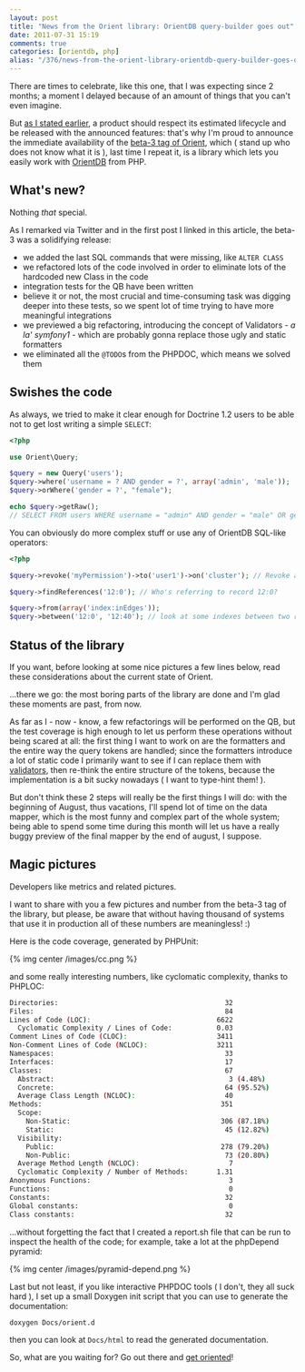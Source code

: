 ```yaml
---
layout: post
title: "News from the Orient library: OrientDB query-builder goes out"
date: 2011-07-31 15:19
comments: true
categories: [orientdb, php]
alias: "/376/news-from-the-orient-library-orientdb-query-builder-goes-out"
---
```


There are times to celebrate, like this one, that I was expecting since 2 months; a moment I delayed because of an amount of things that you can't even imagine.
<!-- more -->

But [as I stated earlier](http://www.odino.org/349/the-current-status-of-my-work-with-orientdb), a product should respect its estimated lifecycle and be released with the announced features: that's why I'm proud to announce the immediate availability of the [beta-3 tag of Orient](https://github.com/congow/Orient/tree/beta-3), which ( stand up who does not know what it is ), last time I repeat it, is a library which lets you easily work with [OrientDB](http://www.orientechnologies.com/) from PHP. 

## What's new?

Nothing *that* special.

As I remarked via Twitter and in the first post I linked in this article, the beta-3 was a solidifying release:

* we added the last SQL commands that were missing, like `ALTER CLASS`
* we refactored lots of the code involved in order to eliminate lots of the hardcoded new Class in the code
* integration tests for the QB have been written
* believe it or not, the most crucial and time-consuming task was digging deeper into these tests, so we spent lot of time trying to have more meaningful integrations
* we previewed a big refactoring, introducing the concept of Validators - *a la' symfony1* - which are probably gonna replace those ugly and static formatters
* we eliminated all the `@TODO`s from the PHPDOC, which means we solved them

## Swishes the code

As always, we tried to make it clear enough for Doctrine 1.2 users to be able not to get lost writing a simple `SELECT`:

``` php Creating a simple SQL query
<?php

use Orient\Query;

$query = new Query('users');
$query->where('username = ? AND gender = ?', array('admin', 'male'));
$query->orWhere('gender = ?', "female");

echo $query->getRaw(); 
// SELECT FROM users WHERE username = "admin" AND gender = "male" OR gender = "female"
```

You can obviously do more complex stuff or use any of OrientDB SQL-like operators:

``` php More examples of SQL queries and operators
<?php

$query->revoke('myPermission')->to('user1')->on('cluster'); // Revoke access to a user

$query->findReferences('12:0'); // Who's referring to record 12:0?

$query->from(array('index:inEdges'));
$query->between('12:0', '12:40'); // look at some indexes between two ranges
``` 

## Status of the library

If you want, before looking at some nice pictures a few lines below, read these considerations about the current state of Orient.

...there we go: the most boring parts of the library are done and I'm glad these moments are past, from now.

As far as I - now - know, a few refactorings will be performed on the QB, but the test coverage is high enough to let us perform these operations without being scared at all: the first thing I want to work on are the formatters and the entire way the query tokens are handled; since the formatters introduce a lot of static code I primarily want to see if I can replace them with [validators](https://github.com/congow/Orient/tree/beta-3/Validator), then re-think the entire structure of the tokens, because the implementation is a bit sucky nowadays ( I want to type-hint them! ).

But don't think these 2 steps will really be the first things I will do: with the beginning of August, thus vacations, I'll spend lot of time on the data mapper, which is the most funny and complex part of the whole system; being able to spend some time during this month will let us have a really buggy preview of the final mapper by the end of august, I suppose.

## Magic pictures

Developers like metrics and related pictures.

I want to share with you a few pictures and number from the beta-3 tag of the library, but please, be aware that without having thousand of systems that use it in production all of these numbers are meaningless! :)

Here is the code coverage, generated by PHPUnit:

{% img center /images/cc.png %}

and some really interesting numbers, like cyclomatic complexity, thanks to PHPLOC:

``` bash
Directories:                                         32
Files:                                               84
Lines of Code (LOC):                               6622  
  Cyclomatic Complexity / Lines of Code:           0.03
Comment Lines of Code (CLOC):                      3411
Non-Comment Lines of Code (NCLOC):                 3211
Namespaces:                                          33
Interfaces:                                          17
Classes:                                             67
  Abstract:                                           3 (4.48%)  
  Concrete:                                          64 (95.52%) 
  Average Class Length (NCLOC):                      40
Methods:                                            351
  Scope:    
    Non-Static:                                     306 (87.18%)
    Static:                                          45 (12.82%)  
  Visibility:    
    Public:                                         278 (79.20%)
    Non-Public:                                      73 (20.80%)
  Average Method Length (NCLOC):                      7
  Cyclomatic Complexity / Number of Methods:       1.31
Anonymous Functions:                                  3
Functions:                                            0
Constants:                                           32
Global constants:                                     0
Class constants:                                     32
```

...without forgetting the fact that I created a report.sh file that can be run to inspect the health of the code; for example, take a lot at the phpDepend pyramid:

{% img center /images/pyramid-depend.png %}

Last but not least, if you like interactive PHPDOC tools ( I don't, they all suck hard ), I set up a small Doxygen init script that you can use to generate the documentation:

``` bash
doxygen Docs/orient.d
```

then you can look at `Docs/html` to read the generated documentation.

So, what are you waiting for? Go out there and [get oriented](https://github.com/congow/Orient)!
